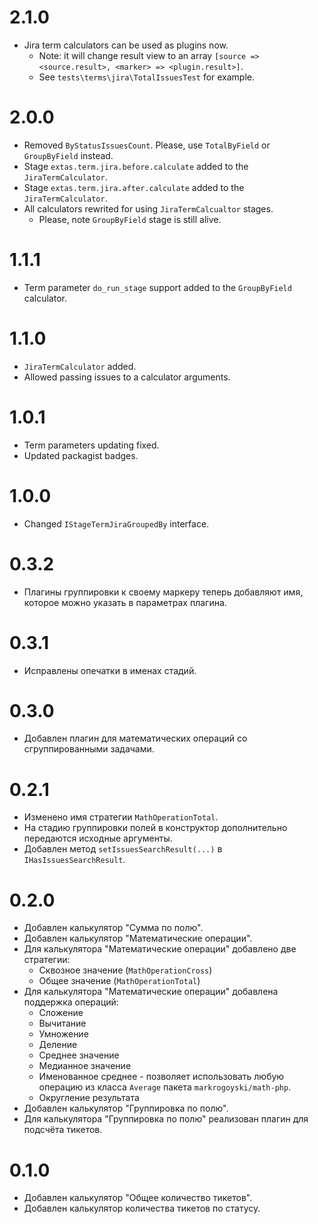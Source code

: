 # 2.1.0

- Jira term calculators can be used as plugins now.
  - Note: it will change result view to an array `[source => <source.result>, <marker> => <plugin.result>]`.
  - See `tests\terms\jira\TotalIssuesTest` for example.

# 2.0.0

- Removed `ByStatusIssuesCount`. Please, use `TotalByField` or `GroupByField` instead.
- Stage `extas.term.jira.before.calculate` added to the `JiraTermCalculator`.
- Stage `extas.term.jira.after.calculate` added to the `JiraTermCalculator`.
- All calculators rewrited for using `JiraTermCalcualtor` stages.
  - Please, note `GroupByField` stage is still alive.

# 1.1.1

- Term parameter `do_run_stage` support added to the `GroupByField` calculator.

# 1.1.0

- `JiraTermCalculator` added.
- Allowed passing issues to a calculator arguments.

# 1.0.1

- Term parameters updating fixed.
- Updated packagist badges.

# 1.0.0

- Changed `IStageTermJiraGroupedBy` interface.

# 0.3.2

- Плагины группировки к своему маркеру теперь добавляют имя, которое можно указать в параметрах плагина.

# 0.3.1

- Исправлены опечатки в именах стадий.

# 0.3.0

- Добавлен плагин для математических операций со сгруппированными задачами.

# 0.2.1

- Изменено имя стратегии `MathOperationTotal`.
- На стадию группировки полей в конструктор дополнительно передаются исходные аргументы.
- Добавлен метод `setIssuesSearchResult(...)` в `IHasIssuesSearchResult`.

# 0.2.0

- Добавлен калькулятор "Сумма по полю".
- Добавлен калькулятор "Математические операции".
- Для калькулятора "Математические операции" добавлено две стратегии:
  - Сквозное значение (`MathOperationCross`)
  - Общее значение (`MathOperationTotal`)
- Для калькулятора "Математические операции" добавлена поддержка операций:
  - Сложение
  - Вычитание
  - Умножение
  - Деление
  - Среднее значение
  - Медианное значение
  - Именованное среднее - позволяет использовать любую операцию из класса `Average` пакета `markrogoyski/math-php`.
  - Округление результата
- Добавлен калькулятор "Группировка по полю".
- Для калькулятора "Группировка по полю" реализован плагин для подсчёта тикетов.

# 0.1.0

- Добавлен калькулятор "Общее количество тикетов".
- Добавлен калькулятор количества тикетов по статусу.